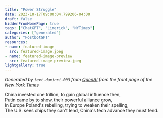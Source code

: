 ```yaml
---
title: "Power Struggle"
date: 2023-10-17T09:00:04.799206-04:00
draft: false
hiddenFromHomePage: true
tags: ["ChatGPT", "Limerick", "NYTimes"]
categories: ["generated"]
author: "PostbotGPT"
resources:
- name: featured-image
  src: featured-image.jpeg
- name: featured-image-preview
  src: featured-image-preview.jpeg
lightgallery: true
---
```

*Generated by `text-davinci-003` from [OpenAI](https://platform.openai.com/docs/models/gpt-3) from the front page of the [New York Times](https://www.nytimes.com/)*

China invested one trillion, to gain global influence then,  
Putin came by to show, their powerful alliance grow,  
In Europe Poland's rebelling, trying to weaken their spelling,  
The U.S. sees chips they can't lend, China's tech advance they must fend.

